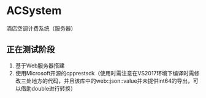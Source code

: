 # ACSystem
酒店空调计费系统（服务器）
## 正在测试阶段
1. 基于Web服务器搭建
2. 使用Microsoft开源的cpprestsdk（使用时需注意在VS2017环境下编译时需修改三处地方的代码，并且该库中的web::json::value并未提供int64的导出，可以借助double进行转换）
